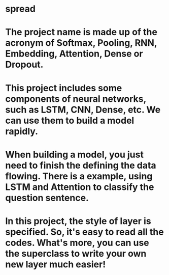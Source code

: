 # spread
# The project name is made up of the acronym of Softmax, Pooling, RNN, Embedding, Attention, Dense or Dropout.
# This project includes some components of neural networks, such as LSTM, CNN, Dense, etc. We can use them to build a model rapidly. 
# When building a model, you just need to finish the defining the data flowing. There is a example, using LSTM and Attention to classify the question sentence. 
# In this project, the style of layer is specified. So, it's easy to read all the codes. What's more, you can use the superclass to write your own new layer much easier!
